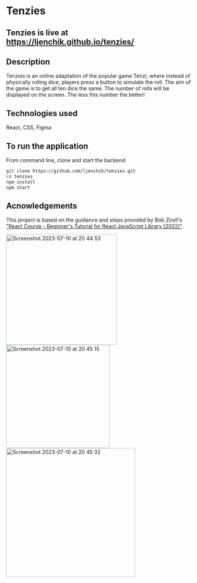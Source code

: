 # Tenzies

## Tenzies is live at https://ljenchik.github.io/tenzies/

## Description

Tenzies is an online adaptation of the popular game Tenzi, where instead of physically rolling dice, players press a button to simulate the roll. The aim of the game is to get all ten dice the same. The number of rolls will be displayed on the screen. The less this number the better!

## Technologies used 

React, CSS, Figma

## To run the application

From command line, clone and start the backend
```bash
git clone https://github.com/ljenchik/tenzies.git
cd tenzies
npm install
npm start
```

## Acnowledgements

This project is based on the guidance and steps provided by Bob Ziroll's  <a href="https://www.youtube.com/watch?v=bMknfKXIFA8"> 
"React Course - Beginner's Tutorial for React JavaScript Library [2022]"</a>. 

<img width="300" alt="Screenshot 2023-07-10 at 20 44 53" src="https://github.com/ljenchik/tenzies/assets/84686704/63c655b2-5186-4f3c-88f8-26d8432e8eac">
<img width="280" alt="Screenshot 2023-07-10 at 20 45 15" src="https://github.com/ljenchik/tenzies/assets/84686704/1b75898f-b486-476d-9e46-c222a258a13d">
<img width="350" alt="Screenshot 2023-07-10 at 20 45 32" src="https://github.com/ljenchik/tenzies/assets/84686704/a2cbc80e-4d69-4e66-81c6-fde880062360">


